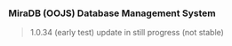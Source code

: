 ### MiraDB (OOJS) Database Management System 

> 1.0.34 (early test)
> update in still progress (not stable)
